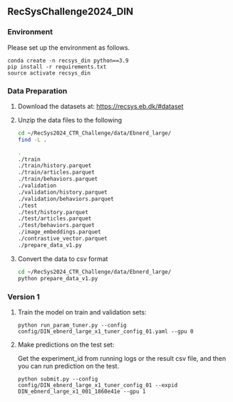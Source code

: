 ## RecSysChallenge2024_DIN

### Environment

Please set up the environment as follows.
```
conda create -n recsys_din python==3.9
pip install -r requirements.txt
source activate recsys_din
```

### Data Preparation

1. Download the datasets at: https://recsys.eb.dk/#dataset

2. Unzip the data files to the following

    ```bash
    cd ~/RecSys2024_CTR_Challenge/data/Ebnerd_large/
    find -L .

    .
    ./train
    ./train/history.parquet
    ./train/articles.parquet
    ./train/behaviors.parquet
    ./validation
    ./validation/history.parquet
    ./validation/behaviors.parquet
    ./test
    ./test/history.parquet
    ./test/articles.parquet
    ./test/behaviors.parquet
    ./image_embeddings.parquet
    ./contrastive_vector.parquet
    ./prepare_data_v1.py
    ```

3. Convert the data to csv format

    ```bash
    cd ~/RecSys2024_CTR_Challenge/data/Ebnerd_large/
    python prepare_data_v1.py
    ```

### Version 1

1. Train the model on train and validation sets:

    ```
    python run_param_tuner.py --config config/DIN_ebnerd_large_x1_tuner_config_01.yaml --gpu 0
    ```

2. Make predictions on the test set:

    Get the experiment_id from running logs or the result csv file, and then you can run prediction on the test.

    ```
    python submit.py --config config/DIN_ebnerd_large_x1_tuner_config_01 --expid DIN_ebnerd_large_x1_001_1860e41e --gpu 1
    ```
